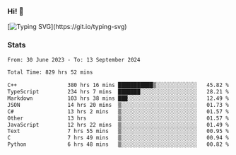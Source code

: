 ### Hi!  👋

[![Typing SVG](https://readme-typing-svg.herokuapp.com?font=Fira+Code&pause=1000&width=435&lines=Hello!+I'm+Texiwustion.)](https://git.io/typing-svg)

### Stats

<!--START_SECTION:waka-->

```txt
From: 30 June 2023 - To: 13 September 2024

Total Time: 829 hrs 52 mins

C++                380 hrs 16 mins ███████████▒░░░░░░░░░░░░░   45.82 %
TypeScript         234 hrs 7 mins  ███████░░░░░░░░░░░░░░░░░░   28.21 %
Markdown           103 hrs 38 mins ███░░░░░░░░░░░░░░░░░░░░░░   12.49 %
JSON               14 hrs 20 mins  ▒░░░░░░░░░░░░░░░░░░░░░░░░   01.73 %
C#                 13 hrs 2 mins   ▒░░░░░░░░░░░░░░░░░░░░░░░░   01.57 %
Other              13 hrs          ▒░░░░░░░░░░░░░░░░░░░░░░░░   01.57 %
JavaScript         12 hrs 22 mins  ▒░░░░░░░░░░░░░░░░░░░░░░░░   01.49 %
Text               7 hrs 55 mins   ▒░░░░░░░░░░░░░░░░░░░░░░░░   00.95 %
C                  7 hrs 49 mins   ▒░░░░░░░░░░░░░░░░░░░░░░░░   00.94 %
Python             6 hrs 48 mins   ▒░░░░░░░░░░░░░░░░░░░░░░░░   00.82 %
```

<!--END_SECTION:waka-->
